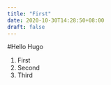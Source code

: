 ```yaml
---
title: "First"
date: 2020-10-30T14:28:50+08:00
draft: false
---
```

#Hello Hugo
1. First
2. Second
3. Third
